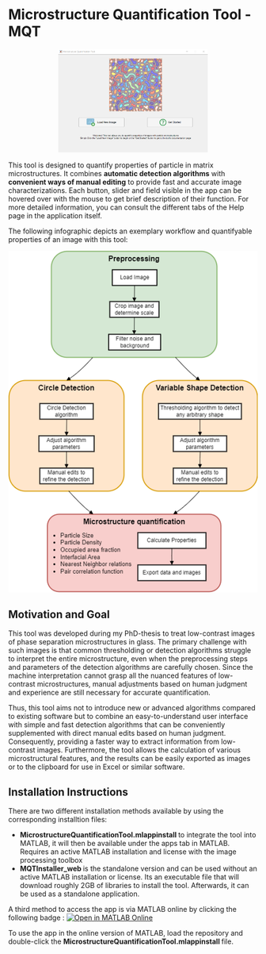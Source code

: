 # Microstructure Quantification Tool - MQT

<p align="center">
    <img width= "60%"; src="https://github.com/Morgenss/MQTImages/blob/main/AppLandingPage.png">
</p>

This tool is designed to quantify properties of particle in matrix microstructures. It combines <strong>automatic detection algorithms</strong> with <strong>convenient </strong><strong>ways of manual editing</strong> to provide fast and accurate image characterizations. 
Each button, slider and field visible in the app can be hovered over with the mouse to get brief description of their function. For more detailed information, you can consult the different tabs of the Help page in the application itself.

The following infographic depicts an exemplary workflow and quantifyable properties of an image with this tool:

<p align="center">
    <img src="https://github.com/Morgenss/MQTImages/blob/main/IntroDocWhite.png">
</p>



## Motivation and Goal
This tool was developed during my PhD-thesis to treat low-contrast images of phase separation microstructures in glass. The primary challenge with such images is that common thresholding or detection algorithms struggle to interpret the entire microstructure, even when the preprocessing steps and parameters of the detection algorithms are carefully chosen. Since the machine interpretation cannot grasp all the nuanced features of low-contrast microstructures, manual adjustments based on human judgment and experience are still necessary for accurate quantification.

Thus, this tool aims not to introduce new or advanced algorithms compared to existing software but to combine an easy-to-understand user interface with simple and fast detection algorithms that can be conveniently supplemented with direct manual edits based on human judgment. Consequently, providing a faster way to extract information from low-contrast images. Furthermore, the tool allows the calculation of various microstructural features, and the results can be easily exported as images or to the clipboard for use in Excel or similar software.


## Installation Instructions

There are two different installation methods available by using the corresponding installtion files:
- <strong> MicrostructureQuantificationTool.mlappinstall </strong> to integrate the tool into MATLAB, it will then be available under the apps tab in MATLAB. Requires an active MATLAB installation and license with the image processing toolbox
- <strong> MQTInstaller_web </strong> is the standalone version and can be used without an active MATLAB installation or license. Its an executable file that will download roughly 2GB of libraries to install the tool. Afterwards, it can be used as a standalone application.

A third method to access the app is via MATLAB online by clicking the following badge :
[![Open in MATLAB Online](https://www.mathworks.com/images/responsive/global/open-in-matlab-online.svg)](https://matlab.mathworks.com/open/github/v1?repo=Morgenss/MQT&file=README.md)

To use the app in the online version of MATLAB, load the repository and double-click the <strong> MicrostructureQuantificationTool.mlappinstall </strong> file.
